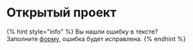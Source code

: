 # Открытый проект

{% hint style="info" %}
Вы нашли ошибку в тексте?\
Заполните [форму](https://forms.gle/191Za6muNDFdTQkU6), ошибка будет исправлена.
{% endhint %}
